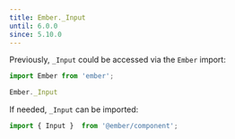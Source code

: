 ```yaml
---
title: Ember._Input
until: 6.0.0
since: 5.10.0
---
```



Previously, `_Input` could be accessed via the `Ember` import:
```js
import Ember from 'ember';

Ember._Input
```

If needed, `_Input` can be imported:
```js
import { Input }  from '@ember/component';
```
